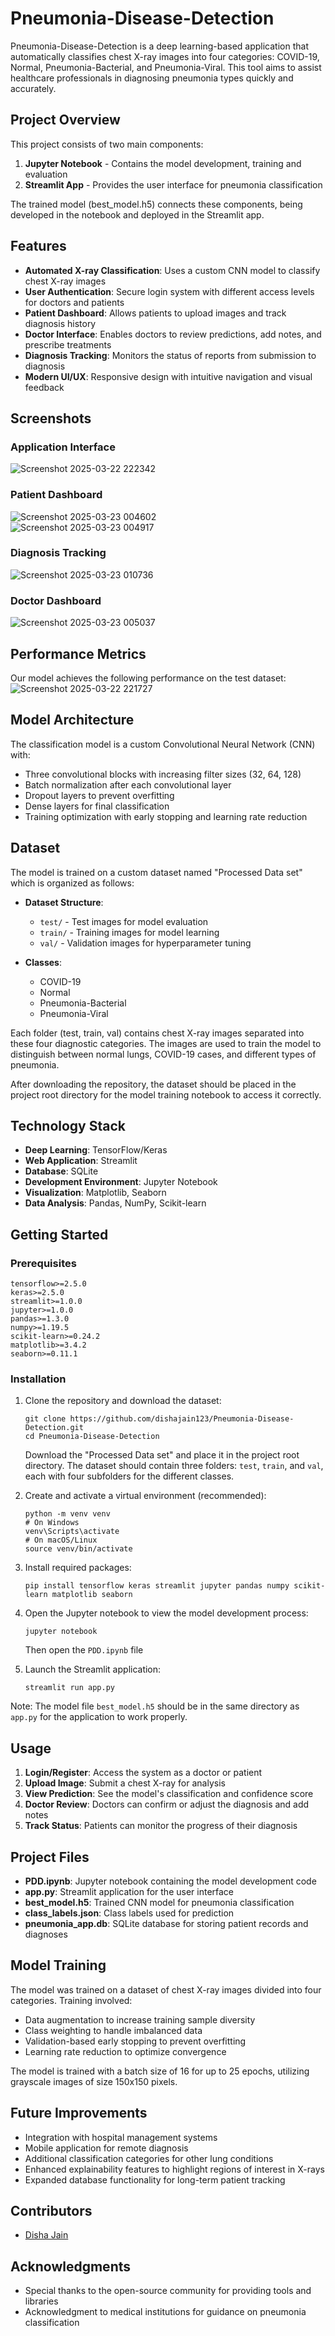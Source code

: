 # Pneumonia-Disease-Detection

Pneumonia-Disease-Detection is a deep learning-based application that automatically classifies chest X-ray images into four categories: COVID-19, Normal, Pneumonia-Bacterial, and Pneumonia-Viral. This tool aims to assist healthcare professionals in diagnosing pneumonia types quickly and accurately.

## Project Overview

This project consists of two main components:
1. **Jupyter Notebook** - Contains the model development, training and evaluation
2. **Streamlit App** - Provides the user interface for pneumonia classification

The trained model (best_model.h5) connects these components, being developed in the notebook and deployed in the Streamlit app.

## Features

- **Automated X-ray Classification**: Uses a custom CNN model to classify chest X-ray images
- **User Authentication**: Secure login system with different access levels for doctors and patients
- **Patient Dashboard**: Allows patients to upload images and track diagnosis history
- **Doctor Interface**: Enables doctors to review predictions, add notes, and prescribe treatments
- **Diagnosis Tracking**: Monitors the status of reports from submission to diagnosis
- **Modern UI/UX**: Responsive design with intuitive navigation and visual feedback

## Screenshots

### Application Interface

![Screenshot 2025-03-22 222342](https://github.com/user-attachments/assets/7c1cf0f0-50ba-47ff-b409-a715a9ac1110)

### Patient Dashboard

![Screenshot 2025-03-23 004602](https://github.com/user-attachments/assets/59d04c6f-919f-4360-8131-48f233011517)            
![Screenshot 2025-03-23 004917](https://github.com/user-attachments/assets/80f683d6-015e-4d20-8f13-1dabbc1cdd32)

### Diagnosis Tracking

![Screenshot 2025-03-23 010736](https://github.com/user-attachments/assets/32237ad1-2af5-434c-9a00-0fb9a3cfa603)

### Doctor Dashboard

![Screenshot 2025-03-23 005037](https://github.com/user-attachments/assets/e5efb137-c4ce-4fb4-89a1-d8a0edcf7776)

## Performance Metrics

Our model achieves the following performance on the test dataset:
![Screenshot 2025-03-22 221727](https://github.com/user-attachments/assets/8e926c3d-9690-41b4-b1a9-a87a7990a879)

## Model Architecture

The classification model is a custom Convolutional Neural Network (CNN) with:

- Three convolutional blocks with increasing filter sizes (32, 64, 128)
- Batch normalization after each convolutional layer
- Dropout layers to prevent overfitting
- Dense layers for final classification
- Training optimization with early stopping and learning rate reduction

## Dataset

The model is trained on a custom dataset named "Processed Data set" which is organized as follows:

- **Dataset Structure**:
  - `test/` - Test images for model evaluation
  - `train/` - Training images for model learning
  - `val/` - Validation images for hyperparameter tuning

- **Classes**:
  - COVID-19
  - Normal
  - Pneumonia-Bacterial
  - Pneumonia-Viral

Each folder (test, train, val) contains chest X-ray images separated into these four diagnostic categories. The images are used to train the model to distinguish between normal lungs, COVID-19 cases, and different types of pneumonia.

After downloading the repository, the dataset should be placed in the project root directory for the model training notebook to access it correctly.

## Technology Stack

- **Deep Learning**: TensorFlow/Keras
- **Web Application**: Streamlit
- **Database**: SQLite
- **Development Environment**: Jupyter Notebook
- **Visualization**: Matplotlib, Seaborn
- **Data Analysis**: Pandas, NumPy, Scikit-learn

## Getting Started

### Prerequisites

```
tensorflow>=2.5.0
keras>=2.5.0
streamlit>=1.0.0
jupyter>=1.0.0
pandas>=1.3.0
numpy>=1.19.5
scikit-learn>=0.24.2
matplotlib>=3.4.2
seaborn>=0.11.1
```

### Installation

1. Clone the repository and download the dataset:
   ```
   git clone https://github.com/dishajain123/Pneumonia-Disease-Detection.git
   cd Pneumonia-Disease-Detection
   ```

   Download the "Processed Data set" and place it in the project root directory.
   The dataset should contain three folders: `test`, `train`, and `val`, each with four subfolders for the different classes.
   

2. Create and activate a virtual environment (recommended):
   ```
   python -m venv venv
   # On Windows
   venv\Scripts\activate
   # On macOS/Linux
   source venv/bin/activate
   ```

3. Install required packages:
   ```
   pip install tensorflow keras streamlit jupyter pandas numpy scikit-learn matplotlib seaborn
   ```

4. Open the Jupyter notebook to view the model development process:
   ```
   jupyter notebook
   ```
   Then open the `PDD.ipynb` file

5. Launch the Streamlit application:
   ```
   streamlit run app.py
   ```

Note: The model file `best_model.h5` should be in the same directory as `app.py` for the application to work properly.

## Usage

1. **Login/Register**: Access the system as a doctor or patient
2. **Upload Image**: Submit a chest X-ray for analysis
3. **View Prediction**: See the model's classification and confidence score
4. **Doctor Review**: Doctors can confirm or adjust the diagnosis and add notes
5. **Track Status**: Patients can monitor the progress of their diagnosis

## Project Files

- **PDD.ipynb**: Jupyter notebook containing the model development code
- **app.py**: Streamlit application for the user interface
- **best_model.h5**: Trained CNN model for pneumonia classification
- **class_labels.json**: Class labels used for prediction
- **pneumonia_app.db**: SQLite database for storing patient records and diagnoses

## Model Training

The model was trained on a dataset of chest X-ray images divided into four categories. Training involved:

- Data augmentation to increase training sample diversity
- Class weighting to handle imbalanced data
- Validation-based early stopping to prevent overfitting
- Learning rate reduction to optimize convergence

The model is trained with a batch size of 16 for up to 25 epochs, utilizing grayscale images of size 150x150 pixels.

## Future Improvements

- Integration with hospital management systems
- Mobile application for remote diagnosis
- Additional classification categories for other lung conditions
- Enhanced explainability features to highlight regions of interest in X-rays
- Expanded database functionality for long-term patient tracking

## Contributors

- [Disha Jain](https://github.com/dishajain123)

## Acknowledgments

- Special thanks to the open-source community for providing tools and libraries
- Acknowledgment to medical institutions for guidance on pneumonia classification
